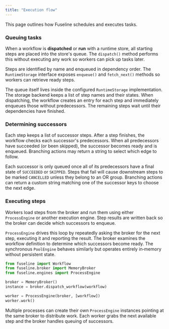 ```yaml
---
title: "Execution flow"
---
```


This page outlines how Fuseline schedules and executes tasks.

### Queuing tasks

When a workflow is **dispatched** or **run** with a runtime store,
all starting steps are placed into the store's queue.  The
`dispatch()` method performs this without executing any work so
workers can pick up tasks later.

Steps are identified by name and enqueued in dependency order.  The
`RuntimeStorage` interface exposes `enqueue()` and `fetch_next()`
methods so workers can retrieve ready steps.

The queue itself lives inside the configured `RuntimeStorage`
implementation.  The storage backend keeps a list of step names and
their states.  When dispatching, the workflow
creates an entry for each step and immediately enqueues those without
predecessors.  The remaining steps wait until their dependencies have
finished.

### Determining successors

Each step keeps a list of successor steps.  After a step finishes,
the workflow checks each successor's predecessors.  When all
predecessors have succeeded (or been skipped), the successor becomes
ready and is enqueued.  Branching actions may return a string to
select which edge to follow.

Each successor is only queued once all of its predecessors have a final
state of `SUCCEEDED` or `SKIPPED`.  Steps that fail will cause
downstream steps to be marked `CANCELLED` unless they belong to an OR
group.  Branching actions can return a custom string matching one of
the successor keys to choose the next edge.

### Executing steps

Workers load steps from the broker and run them using either
`ProcessEngine` or another execution engine.  Step results are written
back so the broker can decide which successors to enqueue.

`ProcessEngine` drives this loop by repeatedly asking the broker for the
next step, executing it and reporting the result.  The broker examines
the workflow definition to determine which successors become ready.  The
synchronous `PoolEngine` behaves similarly but operates entirely
in‑memory without persistent state.

```python
from fuseline import Workflow
from fuseline.broker import MemoryBroker
from fuseline.engines import ProcessEngine

broker = MemoryBroker()
instance = broker.dispatch_workflow(workflow)

worker = ProcessEngine(broker, [workflow])
worker.work()
```

Multiple processes can create their own `ProcessEngine` instances
pointing at the same broker to distribute work.  Each worker grabs the
next available step and the broker handles queuing of successors.

